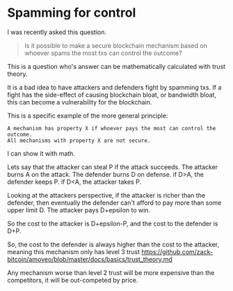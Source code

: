Spamming for control
========

I was recently asked this question.

> Is it possible to make a secure blockchain mechanism based on whoever spams the most txs can control the outcome?

This is a question who's answer can be mathematically calculated with trust theory. 

It is a bad idea to have attackers and defenders fight by spamming txs.
If a fight has the side-effect of causing blockchain bloat, or bandwidth bloat, this can become a vulnerability for the blockchain.

This is a specific example of the more general principle:
```
A mechanism has property X if whoever pays the most can control the outcome.
All mechanisms with property X are not secure.
```

I can show it with math.

Lets say that the attacker can steal P if the attack succeeds.
The attacker burns A on the attack.
The defender burns D on defense.
if D>A, the defender keeps P.
if D<A, the attacker takes P.

Looking at the attackers perspective, if the attacker is richer than the defender, then eventually the defender can't afford to pay more than some upper limit D.
The attacker pays D+epsilon to win.

So the cost to the attacker is D+epsilon-P, and the cost to the defender is D+P.

So, the cost to the defender is always higher than the cost to the attacker, meaning this mechanism only has level 3 trust https://github.com/zack-bitcoin/amoveo/blob/master/docs/basics/trust_theory.md

Any mechanism worse than level 2 trust will be more expensive than the competitors, it will be out-competed by price.

